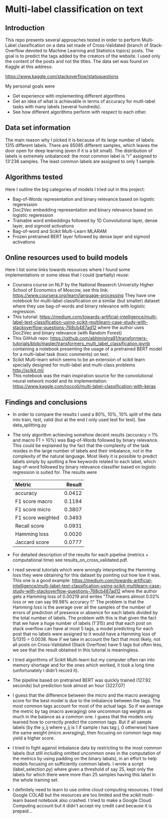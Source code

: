 # Multi-label classification on text
## Introduction
This repo presents several approaches tested in order to perform Multi-Label classification on
a data set made of Cross-Validated (branch of Stack-Overflow devoted to Machine Learning
and Statistics topics) posts. The goal is to predict the tags added by the creators of the
website. I used only the content of the posts and not the titles. The data set was found
on Kaggle at this address:

https://www.kaggle.com/stackoverflow/statsquestions

My personal goals were
* Get experience with implementing different algorithms
* Get an idea of what is achievable in terms of accuracy for mutli-label tasks with many
labels (several hundreds).
* See how different algorithms perform with respect to each other.  
  

## Data set information
The main reason why I picked it is because of its large number of labels: 1315 different
labels.
There are 85085 different samples, which leaves the door open for deep learning (even
if it is a bit small).
The distribution of labels is extremely
unbalanced: the most common label is "r" assigned to 13'236 samples. The least
common labels are assigned to only 1 sample.

## Algorithms tested
Here I outline the big categories of models I tried out in this project:
* Bag-of-Words representation and binary relevance based on logistic regeression
* Doc2Vec embedding representation and binary relevance based on logistic regeression 
* Trainable word embeddings followed by 1D Convolutional layer, dense layer, and sigmoid
activations
* Bag-of-word and Scikit Multi-Learn MLARAM
* Frozen pretrained BERT layer followed by dense layer and sigmoid activations

## Online resources used to build models
Here I list some links towards resources where I found some implementations or some 
ideas that I could (partially) reuse:
* Coursera course on NLP by the National Reaserch University Higher School
  of Economics of Moscow, see this link:
  https://www.coursera.org/learn/language-processing
  They have one notebook for multi-label classification on a similar (but smaller)
  dataset where they use bag-of-words and binary relevance with logistic regression.
* This tutorial:
  https://medium.com/towards-artificial-intelligence/multi-label-text-classification-using-scikit-multilearn-case-study-with-stackoverflow-questions-768cb487ad12
  where the author uses Doc2Vec and binary relevance (with Random Forest)
* This GitHub repo:
  https://github.com/abhimishra91/transformers-tutorials/blob/master/transformers_multi_label_classification.ipynb
  containing a notebook presenting the usage of a pretrained BERT model for
  a multi-label task (toxic comments) on text.
* Scikit Multi-learn which seems to be an extension of scikit learn specially
  designed for multi-label and multi-class problems
  http://scikit.ml/
* This notebook was the main inspiration source for the convolutional neural
  network model and its implementation:
  https://www.kaggle.com/roccoli/multi-label-classification-with-keras
  

## Findings and conclusions
* In order to compare the results I used a 80%, 10%, 10% split of the data
  into train, test, valid (but at the end I only used test for test). See
  data_splitting.py
* The only algorithm achieving somehow decent results (accuracy > 1% and macro
  F1 > 10%) was Bag-of-Words followed by binary relevance. This could be explained
  by the fact that the complexity of the task resides in the large number of labels
  and their imbalance, not in the complexity of the natural language. Most likely
  it is possible to predict labels simply by spotting a few keywords related to
  each label, which bag-of-word followed by binary relevance classifier based
  on logistic regression is suited for. The results were
  
  | Metric     |  Result   |
  :----------- |  -----------: |
  | accuracy   |  0.0412  |
  | F1 score macro |  0.1184 |
  F1 score micro |  0.3807 | 
  F1 score weighted |  0.3493 |
  Recall score |  0.0931 |
  Hamming loss | 0.0020 |
  Jaccard score | 0.0777 |
  
* For detailed description of the results for each pipeline (metrics + computational 
  time) see results_on_cross_validated.pdf. 
* I read several tutorials which were wrongly interpreting the Hamming loss they
  were obtaining for this dataset by pointing out how low it was.
  This one is a good example:
  https://medium.com/towards-artificial-intelligence/multi-label-text-classification-using-scikit-multilearn-case-study-with-stackoverflow-questions-768cb487ad12
  where the author gets a Hamming loss of 0.00219 and writes
  "That means almost 0.02% loss or we can say 99.98% accuracy !!"
  The problem is that the Hamming loss is the average over all the samples
  of the number of errors of prediction of presence or absence for each labels
  divided by the total number of labels. The problem with this is that given
  the fact that we have a huge number of labels (1'315) and that each post
  on stack overflow can have at most 5 tags, a model predicting for each post
  that no labels were assigned to it would have a Hamming loss of 5/1315 = 0.0038.
  Now if we take in account the fact that most likely, not all posts on
  Cross-Validated (Stack Overflow) have 5 tags but often less, we see that the
  result obtained in this tutorial is meaningless.
* I tried algorithms of Scikit Multi-learn but my computer often ran into memory
  shortage and for the ones which worked, it took a long time (unfortunately I
  didn't record it).
* The pipeline based on pretrained BERT was quickly trained (127.92 seconds)
  but prediction took almost an hour (3227.07)
* I guess that the difference between the micro and the macro averaging score
  for the best model is due to the imbalance between the tags. The most
  common tags account for most of the actual tags. So if we average the metric
  by tag (macro averaging) one uncommon tag weights as much in the balance as a common one.
  I guess that the models only learned how to correctly predict the common tags.
  But if all sample labels (by the y_ij where y_ij is 1 if sample i has tag j, 0
  otherwise) have the same weight (micro averaging), then focusing on common
  tags may yield a higher score.
* I tried to fight against imbalance data by restricting to the most common
  labels (but still including omitted uncommon ones in the computation
  of the metrics by using padding on the binary labals), in an effort to help
  models focusing on sufficiently common labels. I wrote a script (label_selection.py)
  where given a threshold of say 25, kept only the labels for which there
  were more than 25 samples having this label in the whole training set.
  
  
* I definitely need to learn to use online cloud computing resources. I tried
  Google COLAB but the resources are too limited and the scikit multi-learn
  based notebook also crashed. I tried to make a Google Cloud Computing account
  but it didn't accept my credit card because it is prepaid...




